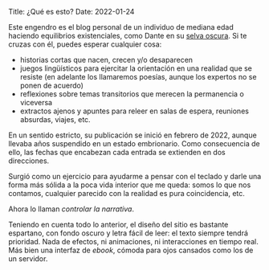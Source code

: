 Title: ¿Qué es esto?
Date: 2022-01-24

Este engendro es el blog personal de un individuo de mediana edad haciendo equilibrios existenciales, como Dante en su [selva oscura](https://es.wikipedia.org/wiki/Infierno,_canto_primero). Si te cruzas con él, puedes esperar cualquier cosa: 

- historias cortas que nacen, crecen y/o desaparecen
- juegos lingüísticos para ejercitar la orientación en una realidad que se resiste (en adelante los llamaremos poesías, aunque los expertos no se ponen de acuerdo)
- reflexiones sobre temas transitorios que merecen la permanencia o viceversa
- extractos ajenos y apuntes para releer en salas de espera, reuniones absurdas, viajes, etc.

En un sentido estricto, su publicación se inició en febrero de 2022, aunque llevaba años suspendido en un estado embrionario. Como consecuencia de ello, las fechas que encabezan cada entrada se extienden en dos direcciones.

Surgió como un ejercicio para ayudarme a pensar con el teclado y darle una forma más sólida a la poca vida interior que me queda: somos lo que nos contamos, cualquier parecido con la realidad es pura coincidencia, etc.

Ahora lo llaman *controlar la narrativa*.

Teniendo en cuenta todo lo anterior, el diseño del sitio es bastante espartano, con fondo oscuro y letra fácil de leer: el texto siempre tendrá prioridad. Nada de efectos, ni animaciones, ni interacciones en tiempo real. Más bien una interfaz de *ebook*, cómoda para ojos cansados como los de un servidor.

